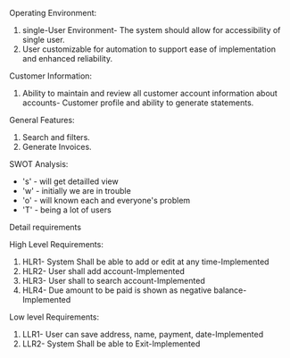 Operating Environment:
 1) single-User Environment- The system should allow for accessibility of single user.
 2) User customizable for automation to support ease of implementation
and enhanced reliability.

Customer Information:
 1) Ability to maintain and review all customer account information about
accounts- Customer profile and ability to generate statements.

General Features:
 1) Search and filters.
 2) Generate Invoices.
 
SWOT Analysis:
   * 's' - will get detailled view
   * 'w' - initially we are in trouble
   * 'o' - will known each and everyone's problem
   * 'T' - being a lot of users
  
Detail requirements

High Level Requirements:

 1) HLR1-	System Shall be able to add or edit at any time-Implemented
 2) HLR2-	User shall add account-Implemented
 3) HLR3- User shall to search account-Implemented
 4) HLR4-	Due amount to be paid is shown as negative balance-Implemented

Low level Requirements:

 1) LLR1-	User can save address, name, payment, date-Implemented
 2) LLR2-	System Shall be able to Exit-Implemented
